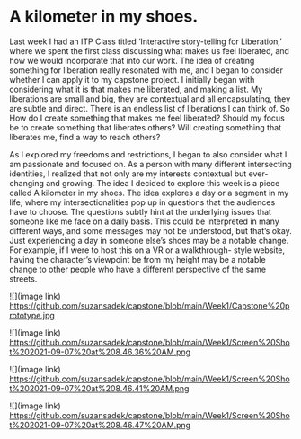 <h1> A kilometer in my shoes. </h1>

Last week I had an ITP Class titled ‘Interactive story-telling for Liberation,’ where we spent the first class discussing what makes us feel liberated, and how we would incorporate that into our work. The idea of creating something for liberation really resonated with me, and I began to consider whether I can apply it to my capstone project. I initially began with considering what it is that makes me liberated, and making a list. My liberations are small and big, they are contextual and all encapsulating, they are subtle and direct. There is an endless list of liberations I can think of. So How do I create something that makes me feel liberated? Should my focus be to create something that liberates others? Will creating something that liberates me, find a way to reach others?

As I explored my freedoms and restrictions, I began to also consider what I am passionate and focused on. As a person with many different intersecting identities, I realized that not only are my interests contextual but ever-changing and growing. The idea I decided to explore this week is a piece called A kilometer in my shoes. The idea explores a day or a segment in my life, where my intersectionalities pop up in questions that the audiences have to choose. The questions subtly hint at the underlying issues that someone like me face on a daily basis. This could be interpreted in many different ways, and some messages may not be understood, but that’s okay. Just experiencing a day in someone else’s shoes may be a notable change. For example, if I were to host this on a VR or a walkthrough- style website, having the character’s viewpoint be from my height may be a notable change to other people who have a different perspective of the same streets. 

![](image link) https://github.com/suzansadek/capstone/blob/main/Week1/Capstone%20prototype.jpg 

![](image link)  https://github.com/suzansadek/capstone/blob/main/Week1/Screen%20Shot%202021-09-07%20at%208.46.36%20AM.png

![](image link)  https://github.com/suzansadek/capstone/blob/main/Week1/Screen%20Shot%202021-09-07%20at%208.46.41%20AM.png 

![](image link)  https://github.com/suzansadek/capstone/blob/main/Week1/Screen%20Shot%202021-09-07%20at%208.46.47%20AM.png

